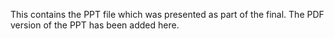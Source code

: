This contains the PPT file which was presented as part of the final. The PDF version of the PPT has been added here.
